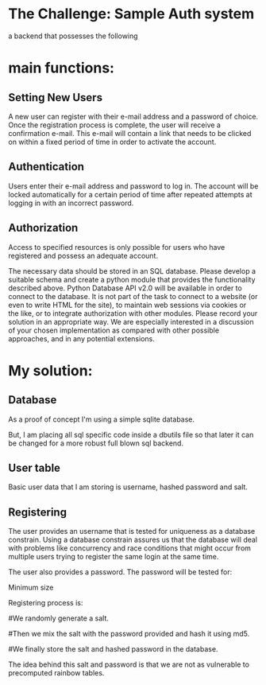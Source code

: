 The Challenge: Sample Auth system
================================================

a backend that possesses the following

main functions:
===============

Setting New Users
-----------------

A new user can register with their e-mail address and a password of choice. Once the
registration process is complete, the user will receive a confirmation e-mail. This e-mail will
contain a link that needs to be clicked on within a fixed period of time in order to activate
the account.

Authentication
--------------


Users enter their e-mail address and password to log in. The account will be locked
automatically for a certain period of time after repeated attempts at logging in with an
incorrect password.

Authorization
---------------
Access to specified resources is only possible for users who have registered and possess an
adequate account.



The necessary data should be stored in an SQL database. Please develop a suitable
schema and create a python module that provides the functionality described above.
Python Database API v2.0 will be available in order to connect to the database.
It is not part of the task to connect to a website (or even to write HTML for the site), to
maintain web sessions via cookies or the like, or to integrate authorization with other
modules.
Please record your solution in an appropriate way. We are especially interested in a
discussion of your chosen implementation as compared with other possible approaches,
and in any potential extensions.

My solution:
============

Database
---------

As a proof of concept I'm using a simple sqlite database.

But, I am placing all sql specific code inside a dbutils file so that later it can be changed for a more robust full blown sql backend.

User table
-----------

Basic user data that I am storing is username, hashed password and salt.

Registering
-----------

The user provides an username that is tested for uniqueness as a database constrain. Using a database constrain assures us that the database will deal with problems like concurrency and race conditions that might occur from multiple users trying to register the same login at the same time.

The user also provides a password. The password will be tested for:

  Minimum size 

Registering process is:

  #We randomly generate a salt. 
    
  #Then we mix the salt with the password provided and hash it using md5. 
 
  #We finally store the salt and hashed password in the database.

The idea behind this salt and password is that we are not as vulnerable to precomputed rainbow tables.

 

 





